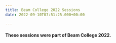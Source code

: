 ```yaml
---
title: Beam College 2022 Sessions
date: 2022-09-10T07:51:25.000+00:00

---
```


#### These sessions were part of Beam College 2022.